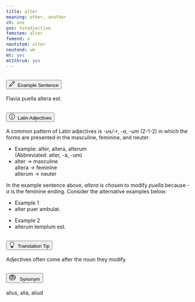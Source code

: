 ```yaml
---
title: alter
meaning: other, another
ch: one
pos: totadjective
femstem: alter
femend: a
neutstem: alter
neutend: um
mt: yes
mt1thru4: yes
---
```

<div class="accordion caro-accordion" id="accordionExample">
    <div class="accordion-item">
          <h2 class="accordion-header">
            <button class="accordion-button collapsed" type="button" data-bs-toggle="collapse" data-bs-target="#alter1" aria-expanded="false" aria-controls="alter1">
              <svg xmlns="http://www.w3.org/2000/svg" width="16" height="16" fill="currentColor" class="bi bi-pencil" viewBox="0 0 16 16"><path d="M12.146.146a.5.5 0 0 1 .708 0l3 3a.5.5 0 0 1 0 .708l-10 10a.5.5 0 0 1-.168.11l-5 2a.5.5 0 0 1-.65-.65l2-5a.5.5 0 0 1 .11-.168zM11.207 2.5 13.5 4.793 14.793 3.5 12.5 1.207zm1.586 3L10.5 3.207 4 9.707V10h.5a.5.5 0 0 1 .5.5v.5h.5a.5.5 0 0 1 .5.5v.5h.293zm-9.761 5.175-.106.106-1.528 3.821 3.821-1.528.106-.106A.5.5 0 0 1 5 12.5V12h-.5a.5.5 0 0 1-.5-.5V11h-.5a.5.5 0 0 1-.468-.325"/>
</svg>&#160; Example Sentence
            </button>
          </h2>
          <div id="alter1" class="accordion-collapse collapse">
            <div class="accordion-body">
              Flavia 
              <a data-bs-toggle="tooltip" data-bs-title="girl">puella</a>
              <a data-bs-toggle="tooltip" data-bs-title="another"><span class="{{ page.pos }}-underline">altera</span></a>
              <a data-bs-toggle="tooltip" data-bs-title="is">est.</a>
            </div>
          </div>
        </div>
        <div class="accordion-item">
          <h2 class="accordion-header">
            <button class="accordion-button collapsed" type="button" data-bs-toggle="collapse" data-bs-target="#altera" aria-expanded="false" aria-controls="altera">
              <svg xmlns="http://www.w3.org/2000/svg" width="16" height="16" fill="currentColor" class="bi bi-info-circle" viewBox="0 0 16 16">
  <path d="M8 15A7 7 0 1 1 8 1a7 7 0 0 1 0 14m0 1A8 8 0 1 0 8 0a8 8 0 0 0 0 16"/>
  <path d="m8.93 6.588-2.29.287-.082.38.45.083c.294.07.352.176.288.469l-.738 3.468c-.194.897.105 1.319.808 1.319.545 0 1.178-.252 1.465-.598l.088-.416c-.2.176-.492.246-.686.246-.275 0-.375-.193-.304-.533zM9 4.5a1 1 0 1 1-2 0 1 1 0 0 1 2 0"/>
</svg>&#160; Latin Adjectives
            </button>
          </h2>
          <div id="altera" class="accordion-collapse collapse">
            <div class="accordion-body">
              A common pattern of Latin adjectives is <i>-us/-r</i>, <i>-a</i>, <i>-um</i> (2-1-2) in which the forms are presented in the masculine, feminine, and neuter.<br>
              <ul class="list-group p-4">
                    <li class="list-group-item">Example: alter, altera, alterum<br>(Abbreviated: alter, -a, -um)</li>
                    <li class="list-group-item p-3">
                      alter &#x2192; masculine<br>
                      altera &#x2192; feminine<br>
                      alterum &#x2192; neuter<br>
                    </li>
                  </ul>
              In the example sentence above, <i>altera</i> is chosen to modify <i>puella</i> because <i>-a</i> is the feminine ending. Consider the alternative examples below:
              <ul class="list-group p-4">
                    <li class="list-group-item">Example 1</li>
                    <li class="list-group-item p-3">
                    <a data-bs-toggle="tooltip" data-bs-title="another"><span class="{{ page.pos }}-underline">alter</span></a>
                    <a data-bs-toggle="tooltip" data-bs-title="boy">puer</a>
                    <a data-bs-toggle="tooltip" data-bs-title="(he/she/it) walks">ambulat.</a></li>
                  </ul>
              <ul class="list-group p-4">
                    <li class="list-group-item">Example 2</li>
                    <li class="list-group-item p-3"><a data-bs-toggle="tooltip" data-bs-title="another"><span class="{{ page.pos }}-underline">alterum</span></a> <a data-bs-toggle="tooltip" data-bs-title="temple">templum</a> <a data-bs-toggle="tooltip" data-bs-title="(he/she/it) is">est.</a>
                    </li>
                </ul>
            </div>
          </div>
        </div>
        <div class="accordion-item">
          <h2 class="accordion-header">
            <button class="accordion-button collapsed" type="button" data-bs-toggle="collapse" data-bs-target="#alter2" aria-expanded="false" aria-controls="alter2">
              <svg xmlns="http://www.w3.org/2000/svg" width="16" height="16" fill="currentColor" class="bi bi-lightbulb" viewBox="0 0 16 16"><path d="M2 6a6 6 0 1 1 10.174 4.31c-.203.196-.359.4-.453.619l-.762 1.769A.5.5 0 0 1 10.5 13a.5.5 0 0 1 0 1 .5.5 0 0 1 0 1l-.224.447a1 1 0 0 1-.894.553H6.618a1 1 0 0 1-.894-.553L5.5 15a.5.5 0 0 1 0-1 .5.5 0 0 1 0-1 .5.5 0 0 1-.46-.302l-.761-1.77a2 2 0 0 0-.453-.618A5.98 5.98 0 0 1 2 6m6-5a5 5 0 0 0-3.479 8.592c.263.254.514.564.676.941L5.83 12h4.342l.632-1.467c.162-.377.413-.687.676-.941A5 5 0 0 0 8 1"/>
</svg>         &#160;Translation Tip
            </button>
          </h2>
          <div id="alter2" class="accordion-collapse collapse">
            <div class="accordion-body">
              Adjectives often come after the noun they modify.
            </div>
          </div>
        </div>
        <div class="accordion-item">
          <h2 class="accordion-header">
            <button class="accordion-button collapsed" type="button" data-bs-toggle="collapse" data-bs-target="#alter3" aria-expanded="false" aria-controls="alter3">
              <svg height="18" width="18" version="1.1" id="Capa_1" xmlns="http://www.w3.org/2000/svg" xmlns:xlink="http://www.w3.org/1999/xlink" 
	 viewBox="0 0 312.106 312.106" xml:space="preserve">
<g>
	<g>
		<polygon style="fill:#00FFFF;" points="25.784,151.402 25.784,151.402 25.784,151.402 		"/>
		<path d="M310.126,122.761c-4.373-15.342-16.194-33.858-35.131-55.034c-29.5-31.77-65.974-47.721-119.206-47.721
			c-48.887,0-92.327,16.76-121.486,47.478c-47.824,50.153-35.192,80.48-23.752,91.435c1.573,1.506,3.289,2.844,5.108,4.006v28.203
			c0,27.477,14.925,53.126,42.025,72.226c26.303,18.538,61.145,28.747,98.104,28.747c36.959,0,71.8-10.209,98.104-28.747
			c27.101-19.1,42.026-44.75,42.026-72.226v-27.692c0.022-0.012,0.04-0.019,0.063-0.031c3.968-2.099,7.443-5.013,10.051-8.428
			C310.441,149.2,314.731,138.922,310.126,122.761z M155.789,277.1c-67.098,0-122.021-36.475-124.996-82.079
			c2.607,8.145,7.434,16.192,18.359,21.584c0.145,0.072,0.293,0.139,0.442,0.201c17.139,7.116,28.854-0.096,38.269-5.891
			c7.738-4.763,12.832-7.59,19.719-5.874c0.218,0.055,0.438,0.1,0.661,0.134c4.094,0.639,5.562,5.626,7.936,16.852
			c3.31,15.649,8.311,39.299,39.295,40.653c0.108,0.005,0.55,0.004,0.662-0.001c31.856-1.422,36.564-25.239,39.68-40.999
			c2.347-11.871,3.765-15.919,7.534-16.501c0.228-0.035,0.452-0.08,0.676-0.136c6.887-1.721,11.98,1.11,19.717,5.874
			c9.416,5.798,21.133,13.01,38.277,5.892c0.15-0.063,0.297-0.129,0.442-0.201c10.948-5.401,15.797-14.191,18.394-22.864
			C278.834,239.944,223.512,277.1,155.789,277.1z M296.422,141.248c-1.898,8.054-10.323,10.051-10.571,10.142
			c-13.139,4.066-15.326,16.914-17.082,27.273c-2.067,12.197-3.965,19.955-12.729,24.389c-9.457,3.842-15.182,0.789-24.433-4.905
			c-7.89-4.856-17.689-10.892-30.894-7.732c-14.493,2.454-17.329,16.808-19.612,28.359c-3.415,17.275-6.475,27.945-25.303,28.907
			c-18.143-0.917-21.305-11.545-24.943-28.755c-2.456-11.612-5.507-26.042-19.955-28.514c-13.201-3.164-23.01,2.873-30.899,7.732
			c-9.25,5.694-14.972,8.745-24.427,4.903c-9.105-4.591-10.806-11.75-12.811-23.002c-1.729-9.707-3.884-21.773-15.956-28.166
			c-0.045-0.025-9.045-3.262-10.77-12.45c-1.532-8.161-0.196-26.885,31.824-61.814c0.033-0.036,0.062-0.077,0.094-0.114
			c0.02-0.021,0.041-0.039,0.06-0.062c22.544-26.172,63.84-42.431,107.774-42.431c48.604,0,86.778,14.947,107.494,42.089
			c0.048,0.063,0.102,0.116,0.151,0.176c0.075,0.093,0.143,0.187,0.224,0.276c2.155,2.407,25.404,34.833,5.093,54.991
			c-15.639,15.52-49.045,26.818-90.018,29.569c-37.443,2.513-74.296-2.605-91.693-12.74c-18.096-10.542-28.061-24.116-28.061-38.223
			C58.98,97.04,68.945,83.466,87.04,72.926c31.766-18.508,83.453-18.508,115.221,0c10.717,6.243,16.619,14.102,16.619,22.128
			c0,8.027-5.902,15.886-16.619,22.128c-19.246,11.215-51.77,11.217-71.021-0.001c-5.907-3.44-9.296-7.752-9.296-11.828
			s3.388-8.387,9.296-11.827c11.297-6.584,31.673-8.183,42.03-0.466c2.095,1.561,3.351,3.675,3.199,5.387
			c-0.104,1.162-0.951,2.15-2.523,2.935c-3.507,1.754-13.461,2.739-16.063-2.253c-1.914-3.676-6.445-5.103-10.116-3.187
			c-3.674,1.913-5.101,6.442-3.186,10.116c7.125,13.68,25.851,13.85,36.074,8.739c6.267-3.133,10.187-8.611,10.755-15.029
			c0.619-6.99-2.813-13.995-9.18-18.738c-16.089-11.984-42.914-9.572-58.542-0.467c-10.798,6.289-16.745,15.092-16.745,24.788
			c0,9.697,5.947,18.502,16.746,24.791c24.148,14.069,61.978,14.071,86.122,0c15.521-9.041,24.068-21.502,24.068-35.089
			s-8.548-26.048-24.068-35.089c-17.525-10.21-40.667-15.833-65.162-15.833s-47.636,5.623-65.16,15.833
			C56.591,73.304,43.98,91.48,43.979,111.144c0,19.666,12.61,37.844,35.51,51.185c16.771,9.771,46.98,15.418,80.262,15.418
			c6.569,0,13.259-0.221,19.987-0.673c45.22-3.036,81.575-15.449,99.744-34.056c5.828-5.968,11.246-14.003,13.225-24.225
			C297.782,130.127,297.388,137.147,296.422,141.248z"/>
	</g>
</g>
</svg>         &#160; Synonym
            </button>
          </h2>
          <div id="alter3" class="accordion-collapse collapse">
            <div class="accordion-body">
              alius, alia, aliud
            </div>
          </div>
        </div>
      </div>
    </div>